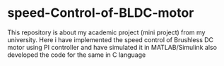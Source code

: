 # speed-Control-of-BLDC-motor
This repository is about my academic project (mini project) from my university. Here i have implemented the speed control of Brushless DC motor using PI controller and have simulated it in MATLAB/Simulink also developed the code for the same in C language
